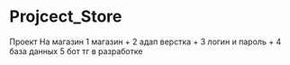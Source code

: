 # Projcect_Store





Проект На магазин
1 магазин +
2 адап верстка +
3 логин и пароль +
4 база данных 
5 бот тг в разработке
